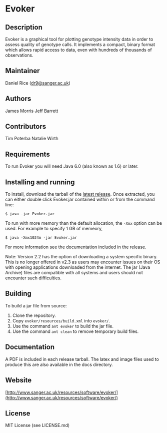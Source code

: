 Evoker
======

Description
-----------
Evoker is a graphical tool for plotting genotype intensity data in order to assess quality of genotype calls. It implements a compact, binary format which allows rapid access to data, even with hundreds of thousands of observations.

Maintainer
----------
Daniel Rice (dr9@sanger.ac.uk)

Authors
-------
James Morris
Jeff Barrett

Contributors
------------
Tim Poterba
Natalie Wirth

Requirements
------------
To run Evoker you will need Java 6.0 (also known as 1.6) or later.

Installing and running
----------------------
To install, download the tarball of the [latest release](https://github.com/wtsi-medical-genomics/evoker/releases). Once extracted, you can either double click Evoker.jar contained within or from the command line:

```
$ java -jar Evoker.jar
```

To run with more memory than the default allocation, the ```-Xmx``` option can be used. For example to specify 1 GB of memeory,

```
$ java -Xmx1024m -jar Evoker.jar
```

For more information see the documentation included in the release.

Note: Version 2.2 has the option of downloading a system specific binary. This is no longer offered in v2.3 as users may encounter issues on their OS with opening applications downloaded from the internet. The jar (Java Archive) files are compatible with all systems and users should not encounter such difficulties.

Building
--------
To build a jar file from source:

1. Clone the repository.
2. Copy ```evoker/resources/build.xml``` into ```evoker/```.
3. Use the command ```ant evoker``` to build the jar file.
4. Use the command ```ant clean``` to remove temporary build files.

Documentation
-------------
A PDF is included in each release tarball. The latex and image files used to produce this are also available in the docs directory.

Website
-------
[http://www.sanger.ac.uk/resources/software/evoker/](http://www.sanger.ac.uk/resources/software/evoker/)

License
-------
MIT License (see LICENSE.md)